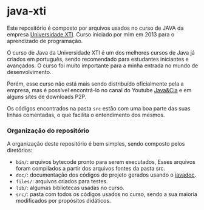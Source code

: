 # java-xti

Este repositório é composto por arquivos usados no curso de JAVA da empresa [Universidade XTI](http://www.xti.com.br/). Curso iniciado por mim em 2013 para o aprendizado de programação.

O curso de Java da Universidade XTI é um dos melhores cursos de Java já criados em português, sendo recomendado para estudantes iniciantes e avançados. O curso foi muito importante para a minha entrada no mundo de desenvolvimento.

Porém, esse curso não está mais sendo distribuído oficialmente pela a empresa, mas é possível encontrá-lo no canal do Youtube [Java&Cia](https://www.youtube.com/playlist?list=PLxQNfKs8YwvGhXHbHtxtoB-tRRv6r3Rlr) e em alguns sites de downloads P2P.

Os códigos encontrados na pasta `src` estão com uma boa parte das suas linhas comentadas, o que facilita o entendimento dos mesmos.

### Organização do repositório

A organização deste repositório é bem simples, sendo composto pelos diretórios:
- `bin/`: arquivos bytecode pronto para serem executados, Esses arquivos foram compilados a partir dos arquivos fontes da pasta src.
- `doc/`: documentação dos códigos do projeto gerados usando o [javadoc](http://www.oracle.com/technetwork/articles/java/index-137868.html).
- `files/`: arquivos criados para testes.
- `lib/`: algumas bibliotecas usadas no curso.
- `src/`: pasta com todos os códigos usados no curso, sendo a sua maioria modificados por propósitos didáticos.
